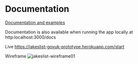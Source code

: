 # Documentation

[Documentation and examples](https://govuk-prototype-kit.herokuapp.com/docs)

Documentation is also available when running the app locally at http:localhost:3000/docs

Live
https://jakeslist-govuk-prototype.herokuapp.com/start

Wireframe
![jakeslist-wireframe01](https://user-images.githubusercontent.com/77396594/162481118-df92af4d-f9b4-4b7c-a0b6-ed5482240904.png)
